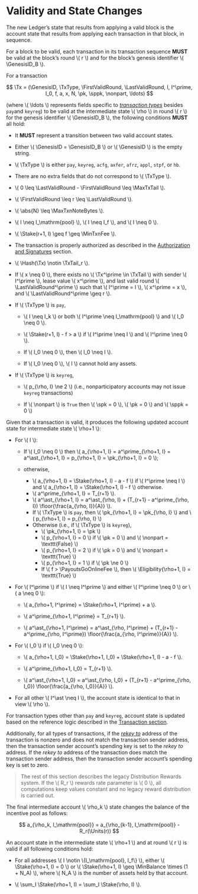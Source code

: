 $$
\newcommand \Genesis {\mathrm{Genesis}}
\newcommand \GenesisID {\Genesis\mathrm{ID}}
\newcommand \pk {\mathrm{pk}}
\newcommand \spk {\mathrm{spk}}
\newcommand \Tx {\mathrm{Tx}}
\newcommand \TxType {\mathrm{TxType}}
\newcommand \TxTail {\Tx\mathrm{Tail}}
\newcommand \Hash {\mathrm{Hash}}
\newcommand \FirstValidRound {r_\mathrm{fv}}
\newcommand \LastValidRound {r_\mathrm{lv}}
\newcommand \sppk {\mathrm{sppk}}
\newcommand \nonpart {\mathrm{nonpart}}
\newcommand \MaxTxTail {\mathrm{TxTail}_{\max}}
\newcommand \abs[1] {\lvert #1 \rvert}
\newcommand \floor[1] {\left \lfloor #1 \right \rfloor }
$$

$$
\newcommand \MaxTxnNoteBytes {T_{m,\max}}
\newcommand \Stake {\mathrm{Stake}}
\newcommand \Fee {\mathrm{fee}}
\newcommand \MinTxnFee {T_{\Fee,\min}}
\newcommand \PayoutsGoOnlineFee {B_{p,\Fee}}
\newcommand \Eligibility {\mathrm{A_e}}
\newcommand \Units {\mathrm{Units}}
\newcommand \MinBalance {b_{\min}}
$$

# Validity and State Changes

The new Ledger’s state that results from applying a valid block is the account state
that results from applying each transaction in that block, in sequence.

For a block to be valid, each transaction in its transaction sequence **MUST** be
valid at the block’s round \\( r \\) and for the block’s genesis identifier \\( \GenesisID_B \\).

For a transaction

$$
\Tx = (\GenesisID, \TxType, \FirstValidRound, \LastValidRound, I, I^\prime, I_0, f, a, x, N, \pk, \sppk, \nonpart, \ldots)
$$

(where \\( \ldots \\) represents fields specific to [_transaction types_](./ledger-transactions.md#transaction-type)
besides `pay`and `keyreg`) to be valid at the intermediate state \\( \rho \\) in
round \\( r \\) for the genesis identifier \\( \GenesisID_B \\), the following conditions
**MUST** all hold:

- It **MUST** represent a transition between two valid account states.

- Either \\( \GenesisID = \GenesisID_B \\) or \\( \GenesisID \\) is the empty string.

- \\( \TxType \\) is either `pay`, `keyreg`, `acfg`, `axfer`, `afrz`, `appl`, `stpf`,
or `hb`.

- There are no extra fields that do not correspond to \\( \TxType \\).

- \\( 0 \leq \LastValidRound - \FirstValidRound \leq \MaxTxTail \\).

- \\( \FirstValidRound \leq r \leq \LastValidRound \\).

- \\( \abs{N} \leq \MaxTxnNoteBytes \\).

- \\( I \neq I_\mathrm{pool} \\), \\( I \neq I_f \\), and \\( I \neq 0 \\).

- \\( \Stake(r+1, I) \geq f \geq \MinTxnFee \\).

- The transaction is properly authorized as described in the [Authorization and
Signatures](./ledger-txn-authorization.md) section.

- \\( \Hash(\Tx) \notin \TxTail_r \\).

- If \\( x \neq 0 \\), there exists no \\( \Tx^\prime \in \TxTail \\) with sender
\\( I^\prime \\), lease value \\( x^\prime \\), and last valid round \\( \LastValidRound^\prime \\)
such that \\( I^\prime = I \\), \\( x^\prime = x \\), and \\( \LastValidRound^\prime \geq r \\).

- If \\( \TxType \\) is `pay`,

  - \\( I \neq I_k \\) or both \\( I^\prime \neq I_\mathrm{pool} \\) and
  \\( I_0 \neq 0 \\).

  - \\( \Stake(r+1, I) - f > a \\) if \\( I^\prime \neq I \\) and \\( I^\prime \neq 0 \\).

  - If \\( I_0 \neq 0 \\), then \\( I_0 \neq I \\).

  - If \\( I_0 \neq 0 \\), \\( I \\) cannot hold any assets.

- If \\( \TxType \\) is `keyreg`,

  - \\( p_{\rho, I} \ne 2 \\) (i.e., nonparticipatory accounts may not issue `keyreg`
  transactions)

  - If \\( \nonpart \\) is `True` then \\( \spk = 0 \\), \\( \pk = 0 \\) and
  \\( \sppk = 0 \\)

Given that a transaction is valid, it produces the following updated account state
for intermediate state \\( \rho+1 \\):

- For \\( I \\):

  - If \\( I_0 \neq 0 \\) then \\( a_{\rho+1, I} = a^\prime_{\rho+1, I} = a^\ast_{\rho+1, I} = p_{\rho+1, I} = \pk_{\rho+1, I} = 0 \\);

  - otherwise,
      - \\( a_{\rho+1, I} = \Stake(\rho+1, I) - a - f \\) if \\( I^\prime \neq I \\)
        and \\( a_{\rho+1, I} = \Stake(\rho+1, I) - f \\) otherwise.
      - \\( a^\prime_{\rho+1, I} = T_{r+1} \\).
      - \\( a^\ast_{\rho+1, I} = a^\ast_{\rho, I} + (T_{r+1} - a^\prime_{\rho, I}) \floor{\frac{a_{\rho, I}}{A}} \\).
      - If \\( \TxType \\) is `pay`, then \\( \pk_{\rho+1, I} = \pk_{\rho, I} \\) and \\( p_{\rho+1, I} = p_{\rho, I} \\)
      - Otherwise (i.e., if \\( \TxType \\) is `keyreg`),
          - \\( \pk_{\rho+1, I} = \pk \\)
          - \\( p_{\rho+1, I} = 0 \\) if \\( \pk = 0 \\) and \\( \nonpart = \texttt{False} \\)
          - \\( p_{\rho+1, I} = 2 \\) if \\( \pk = 0 \\) and \\( \nonpart = \texttt{True} \\)
          - \\( p_{\rho+1, I} = 1 \\) if \\( \pk \ne 0 \\)
          - If \\( f > \PayoutsGoOnlineFee \\), then \\( \Eligibility{\rho+1, I} = \texttt{True} \\)

- For \\( I^\prime \\) if \\( I \neq I^\prime \\) and either \\( I^\prime \neq 0 \\)
or \\( a \neq 0 \\):

  - \\( a_{\rho+1, I^\prime} = \Stake(\rho+1, I^\prime) + a \\).

  - \\( a^\prime_{\rho+1, I^\prime} = T_{r+1} \\).

  - \\( a^\ast_{\rho+1, I^\prime} = a^\ast_{\rho, I^\prime} + (T_{r+1} - a^\prime_{\rho, I^\prime}) \floor{\frac{a_{\rho, I^\prime}}{A}} \\).

- For \\( I_0 \\) if \\( I_0 \neq 0 \\):

  - \\( a_{\rho+1, I_0} = \Stake(\rho+1, I_0) + \Stake(\rho+1, I) - a - f \\).

  - \\( a^\prime_{\rho+1, I_0} = T_{r+1} \\).

  - \\( a^\ast_{\rho+1, I_0} = a^\ast_{\rho, I_0} + (T_{r+1} - a^\prime_{\rho, I_0}) \floor{\frac{a_{\rho, I_0}}{A}} \\).

- For all other \\( I^\ast \neq I \\), the account state is identical to that in view \\( \rho \\).

For transaction types other than `pay` and `keyreg`, account state is updated based
on the reference logic described in the [Transaction section]().

Additionally, for all types of transactions, if the [_rekey to_](./ledger-transactions.md#rekey-to)
address of the transaction is nonzero and does not match the transaction sender address,
then the transaction sender account’s spending key is set to the _rekey to_ address.
If the _rekey to_ address of the transaction does match the transaction sender address,
then the transaction sender account’s spending key is set to zero.

> The rest of this section describes the legacy Distribution Rewards system. If
> the \\( R_r \\) rewards rate parameter is \\( 0 \\), all computations keep values
> constant and no legacy reward distribution is carried out.

The final intermediate account \\( \rho_k \\) state changes the balance of the incentive
pool as follows:

$$
a_{\rho_k, I_\mathrm{pool}} = a_{\rho_{k-1}, I_\mathrm{pool}} - R_r(\Units(r))
$$

An account state in the intermediate state \\( \rho+1 \\) and at round \\( r \\)
is valid if all following conditions hold:

- For all addresses \\( I \notin \\{I_\mathrm{pool}, I_f\\} \\), either \\( \Stake(\rho+1, I) = 0 \\)
or \\( \Stake(\rho+1, I) \geq \MinBalance \times (1 + N_A) \\), where \\( N_A \\)
is the number of assets held by that account.

- \\( \sum_I \Stake(\rho+1, I) = \sum_I \Stake(\rho, I) \\).
